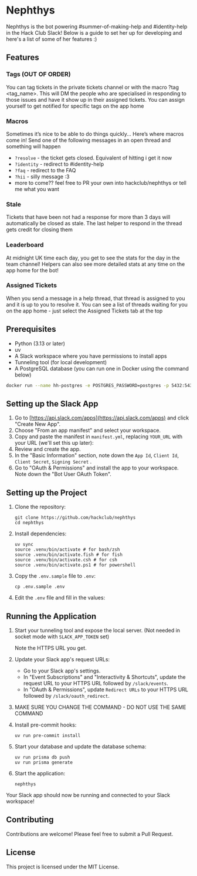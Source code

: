 # Nephthys

Nephthys is the bot powering #summer-of-making-help and #identity-help in the Hack Club Slack! Below is a guide to set her up for developing and here's a list of some of her features :)

## Features

### Tags (OUT OF ORDER)

You can tag tickets in the private tickets channel or with the macro ?tag <tag_name>. This will DM the people who are specialised in responding to those issues and have it show up in their assigned tickets.
You can assign yourself to get notified for specific tags on the app home

### Macros

Sometimes it’s nice to be able to do things quickly... Here’s where macros come in! Send one of the following messages in an open thread and something will happen

* `?resolve` - the ticket gets closed. Equivalent of hitting i get it now
* `?identity` - redirect to #identity-help 
* `?faq` - redirect to the FAQ
* `?hii` - silly message :3
* more to come?? feel free to PR your own into hackclub/nephthys or tell me what you want

### Stale

Tickets that have been not had a response for more than 3 days will automatically be closed as stale. The last helper to respond in the thread gets credit for closing them

### Leaderboard

At midnight UK time each day, you get to see the stats for the day in the team channel! Helpers can also see more detailed stats at any time on the app home for the bot! 

### Assigned Tickets

When you send a message in a help thread, that thread is assigned to you and it is up to you to resolve it. You can see a list of threads waiting for you on the app home - just select the Assigned Tickets tab at the top

## Prerequisites

- Python (3.13 or later)
- uv
- A Slack workspace where you have permissions to install apps
- Tunneling tool (for local development)
- A PostgreSQL database (you can run one in Docker using the command below)

```bash
docker run --name hh-postgres -e POSTGRES_PASSWORD=postgres -p 5432:5432 -d postgres
```

## Setting up the Slack App

1. Go to [https://api.slack.com/apps](https://api.slack.com/apps) and click "Create New App".
2. Choose "From an app manifest" and select your workspace.
3. Copy and paste the manifest in `manifest.yml`, replacing `YOUR_URL` with your URL (we'll set this up later):
4. Review and create the app.
5. In the "Basic Information" section, note down the `App Id`, `Client Id`, `Client Secret`, `Signing Secret` .
6. Go to "OAuth & Permissions" and install the app to your workspace. Note down the "Bot User OAuth Token".

## Setting up the Project

1. Clone the repository:

   ```
   git clone https://github.com/hackclub/nephthys
   cd nephthys
   ```

2. Install dependencies:

   ```
   uv sync
   source .venv/bin/activate # for bash/zsh
   source .venv/bin/activate.fish # for fish
   source .venv/bin/activate.csh # for csh
   source .venv/bin/activate.ps1 # for powershell
   ```

3. Copy the `.env.sample` file to `.env`:

   ```
   cp .env.sample .env
   ```

4. Edit the `.env` file and fill in the values:


## Running the Application

1. Start your tunneling tool and expose the local server. (Not needed in socket mode with `SLACK_APP_TOKEN` set)

   Note the HTTPS URL you get.

2. Update your Slack app's request URLs:

   - Go to your Slack app's settings.
   - In "Event Subscriptions" and "Interactivity & Shortcuts", update the request URL to your HTTPS URL followed by `/slack/events`.
   - In "OAuth & Permissions", update `Redirect URLs` to your HTTPS URL followed by `/slack/oauth_redirect`.
3. MAKE SURE YOU CHANGE THE COMMAND - DO NOT USE THE SAME COMMAND
4. Install pre-commit hooks:

   ```
   uv run pre-commit install
   ```
5. Start your database and update the database schema:

   ```
   uv run prisma db push
   uv run prisma generate
   ```
6. Start the application:
   ```
   nephthys
   ```

Your Slack app should now be running and connected to your Slack workspace!

## Contributing

Contributions are welcome! Please feel free to submit a Pull Request.

## License

This project is licensed under the MIT License.
